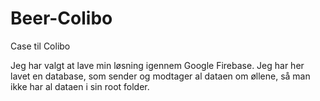 # Beer-Colibo
Case til Colibo


Jeg har valgt at lave min løsning igennem Google Firebase. Jeg har her lavet en database, som sender og modtager al dataen om øllene, så man ikke har al dataen i sin root folder.

